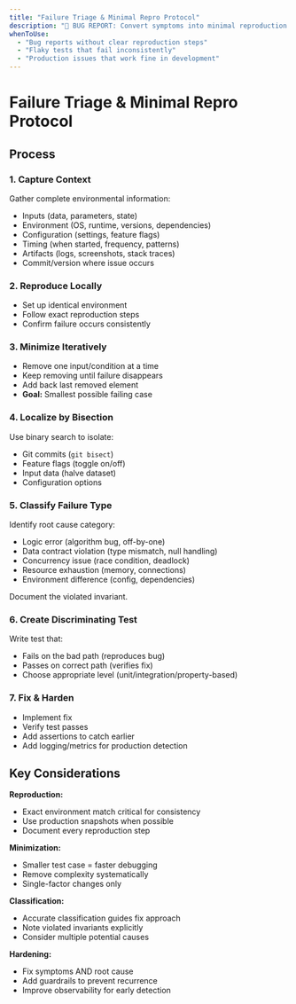 ```yaml
---
title: "Failure Triage & Minimal Repro Protocol"
description: "🐛 BUG REPORT: Convert symptoms into minimal reproduction and actionable fix"
whenToUse:
  - "Bug reports without clear reproduction steps"
  - "Flaky tests that fail inconsistently"
  - "Production issues that work fine in development"
---
```


# Failure Triage & Minimal Repro Protocol

## Process

### 1. Capture Context
Gather complete environmental information:
- Inputs (data, parameters, state)
- Environment (OS, runtime, versions, dependencies)
- Configuration (settings, feature flags)
- Timing (when started, frequency, patterns)
- Artifacts (logs, screenshots, stack traces)
- Commit/version where issue occurs

### 2. Reproduce Locally
- Set up identical environment
- Follow exact reproduction steps
- Confirm failure occurs consistently

### 3. Minimize Iteratively
- Remove one input/condition at a time
- Keep removing until failure disappears
- Add back last removed element
- **Goal:** Smallest possible failing case

### 4. Localize by Bisection
Use binary search to isolate:
- Git commits (`git bisect`)
- Feature flags (toggle on/off)
- Input data (halve dataset)
- Configuration options

### 5. Classify Failure Type
Identify root cause category:
- Logic error (algorithm bug, off-by-one)
- Data contract violation (type mismatch, null handling)
- Concurrency issue (race condition, deadlock)
- Resource exhaustion (memory, connections)
- Environment difference (config, dependencies)

Document the violated invariant.

### 6. Create Discriminating Test
Write test that:
- Fails on the bad path (reproduces bug)
- Passes on correct path (verifies fix)
- Choose appropriate level (unit/integration/property-based)

### 7. Fix & Harden
- Implement fix
- Verify test passes
- Add assertions to catch earlier
- Add logging/metrics for production detection

## Key Considerations

**Reproduction:**
- Exact environment match critical for consistency
- Use production snapshots when possible
- Document every reproduction step

**Minimization:**
- Smaller test case = faster debugging
- Remove complexity systematically
- Single-factor changes only

**Classification:**
- Accurate classification guides fix approach
- Note violated invariants explicitly
- Consider multiple potential causes

**Hardening:**
- Fix symptoms AND root cause
- Add guardrails to prevent recurrence
- Improve observability for early detection

